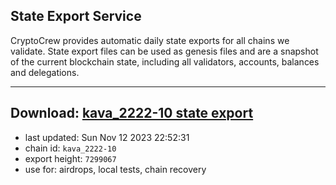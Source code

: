 ## State Export Service
CryptoCrew provides automatic daily state exports for all chains we validate. State export files can be used as genesis files and are a snapshot of the current blockchain state, including all validators, accounts, balances and delegations.

---
**Download: [kava_2222-10 state export](https://dl.ccvalidators.com/SERVICE/kava/kava_2222-10_export_7299067.json)**
---

- last updated: Sun Nov 12 2023 22:52:31
- chain id: `kava_2222-10`
- export height: `7299067`
- use for: airdrops, local tests, chain recovery
